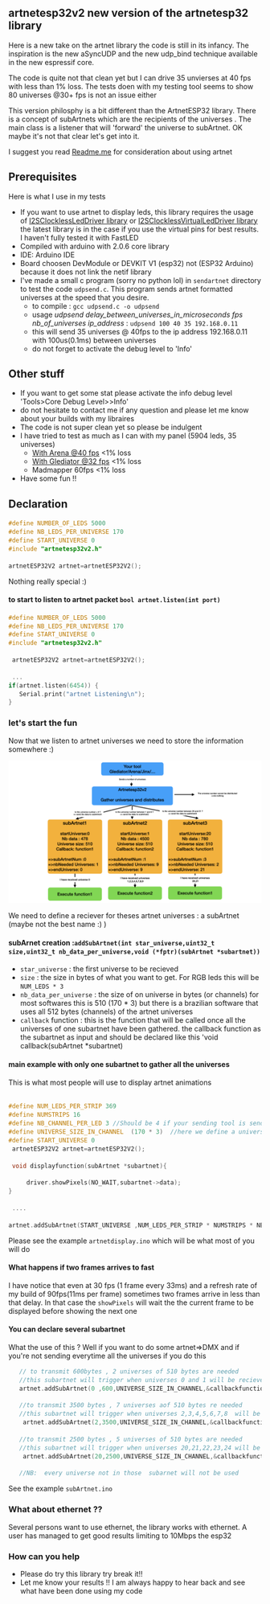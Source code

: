 ## artnetesp32v2 new version of the artnetesp32 library
Here is a new take on the artnet library the code is still in its infancy. The inspiration is the new aSyncUDP and the new udp_bind technique available in the new espressif core.

The code is quite not that clean yet but I can drive 35 unvierses at 40 fps with less than 1% loss. The tests doen with my testing tool seems to show 80 universes @30+ fps is not an issue either

This version philosphy is a bit different than the ArtnetESP32 library. 
There is a concept of subArtnets which are the recipients of the universes . The main class is a listener that will 'forward' the universe to subArtnet.
OK maybe it's not that clear let's get into it.

I suggest you read [Readme.me](https://github.com/hpwit/artnetESP32/blob/master/README.md) for consideration about using artnet

## Prerequisites
Here is what I use in my tests

* If you want to use artnet to display leds, this library requires the usage of [I2SClocklessLedDriver library](https://github.com/hpwit/I2SClocklessLedDriver) or [I2SClocklessVirtualLedDriver library](https://github.com/hpwit/I2SClocklessVirtualLedDriver) the latest library is in the case if you use the virtual pins for best results. I haven't fully tested it with FastLED
* Compiled with arduino with 2.0.6 core library
* IDE: Arduino IDE
* Board choosen DevModule or DEVKIT V1 (esp32) not (ESP32 Arduino) because it does not link the netif library
* I've made a small c program (sorry no python lol)  in `sendartnet` directory to test the code `udpsend.c`. This program sends artnet formatted universes at the speed that you desire.
  - to compile : `gcc udpsend.c -o udpsend`
  - usage *udpsend delay_between_universes_in_microseconds fps nb_of_universes ip_address* : `udpsend 100 40 35 192.168.0.11`
  - this will send 35 universes @ 40fps to the ip address 192.168.0.11 with 100us(0.1ms) between universes
  - do not forget to activate the debug level to 'Info'

## Other stuff
   * If you want to get some stat please activate the info debug level 'Tools>Core Debug Level>>Info'
   * do not hesitate to contact me if any question and please let me know about your builds with my libraires
   * The code is not super clean yet so please be indulgent
   * I have tried to test as much as I can with my panel (5904 leds, 35 universes)
      - [With Arena @40 fps](https://www.youtube.com/watch?v=CmE4naL7m_8)  <1% loss
      - [With Glediator @32 fps](https://youtu.be/BMQr672pBgQ) <1% loss
      - Madmapper 60fps <1% loss
   * Have some fun !!


## Declaration

 ```C
#define NUMBER_OF_LEDS 5000
#define NB_LEDS_PER_UNIVERSE 170
#define START_UNIVERSE 0
#include "artnetesp32v2.h"

 artnetESP32V2 artnet=artnetESP32V2();
 ```

Nothing really special :)

#### to start to listen to artnet packet `bool artnet.listen(int port)`
```C
#define NUMBER_OF_LEDS 5000
#define NB_LEDS_PER_UNIVERSE 170
#define START_UNIVERSE 0
#include "artnetesp32v2.h"

 artnetESP32V2 artnet=artnetESP32V2();

 ...
if(artnet.listen(6454)) {
   Serial.print("artnet Listening\n");
}
 ```

### let's start the fun
Now that we listen to artnet universes we need to store the information somewhere :)

![ss](/images/shcema.001.jpeg)

We need to define a reciever for theses artnet universes : a subArtnet (maybe not the best name  :) )

#### subArnet creation :`addSubArtnet(int star_universe,uint32_t size,uint32_t nb_data_per_universe,void (*fptr)(subArtnet *subartnet))`
* `star_universe` : the first universe to be recieved
* `size` : the size in bytes of what you want to get. For RGB leds this will be `NUM_LEDS * 3`
* `nb_data_per_universe` : the size of on universe in bytes (or channels) for most softwares this is 510 (170 * 3) but there is a brazilian software that uses all 512 bytes (channels) of the artnet universes
* `callback` function : this is the function that will be called once all the universes of one subartnet have been gathered. the callback function as the subartnet as input and should be declared like this 'void callback(subArtnet *subartnet)

#### main example with only one subartnet to gather all the universes 
This is what most people will use to display artnet animations

```C

#define NUM_LEDS_PER_STRIP 369
#define NUMSTRIPS 16
#define NB_CHANNEL_PER_LED 3 //Should be 4 if your sending tool is sending RGBW
#define UNIVERSE_SIZE_IN_CHANNEL  (170 * 3)  //here we define a universe of 170 pixels each pixel is composed of 3 channels
#define START_UNIVERSE 0
 artnetESP32V2 artnet=artnetESP32V2();

 void displayfunction(subArtnet *subartnet){

     driver.showPixels(NO_WAIT,subartnet->data);
} 

 ....

artnet.addSubArtnet(START_UNIVERSE ,NUM_LEDS_PER_STRIP * NUMSTRIPS * NB_CHANNEL_PER_LED,UNIVERSE_SIZE_IN_CHANNEL ,&displayfunction);

 ```

Please see the example `artnetdisplay.ino` which will be what most of you will do

#### What happens if two frames arrives to fast
  I have notice that even at 30 fps (1 frame every 33ms) and a refresh rate of my build of 90fps(11ms per frame) sometimes two frames arrive in less than that delay. In that case the `showPixels` will wait the the current frame to be displayed before showing the next one

#### You can declare several subartnet
What the use of this ? Well if you want to do some artnet=>DMX and if you're not sending everytime all the universes
if you  do this
 ```C
    // to transmit 600bytes , 2 universes of 510 bytes are needed
    //this subartnet will trigger when universes 0 and 1 will be recieved
    artnet.addSubArtnet(0 ,600,UNIVERSE_SIZE_IN_CHANNEL,&callbackfunction );  
    
    //to transmit 3500 bytes , 7 universes aof 510 bytes re needed
    //this subartnet will trigger when universes 2,3,4,5,6,7,8  will be recieved as we start with universe 2
     artnet.addSubArtnet(2,3500,UNIVERSE_SIZE_IN_CHANNEL,&callbackfunction );
 
    //to transmit 2500 bytes , 5 universes of 510 bytes are needed
    //this subartnet will trigger when universes 20,21,22,23,24 will be recieved as we start with universe 20
     artnet.addSubArtnet(20,2500,UNIVERSE_SIZE_IN_CHANNEL,&callbackfunction_2);

    //NB:  every universe not in those  subarnet will not be used
  ```

See the example `subArtnet.ino`



### What about ethernet ??
Several persons want to use ethernet, the library works with ethernet. A user has managed to get good results limiting to 10Mbps the esp32

### How can you help
 * Please do try this library try break it!!
 * Let me know your results !! I am always happy to hear back and see what have been done using my code
